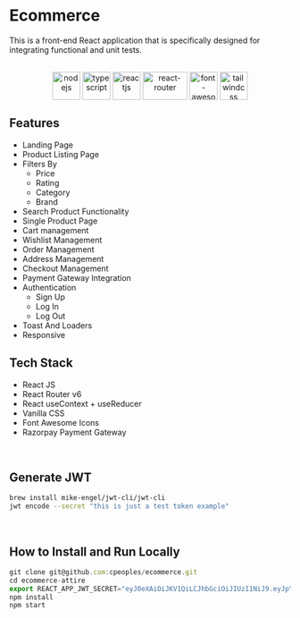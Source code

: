 # Ecommerce

This is a front-end React application that is specifically designed for integrating functional and unit tests.

<center><div style="display: inline_block"><br/>
<img align="center" alt="nodejs" height="50" width="50" src="https://cdn.jsdelivr.net/gh/devicons/devicon/icons/nodejs/nodejs-plain.svg" />
<img align="center" alt="typescript" height="50" width="50" src="https://cdn.jsdelivr.net/gh/devicons/devicon/icons/typescript/typescript-original.svg" />
<img align="center" alt="reactjs" height="50" width="50" src="https://cdn.jsdelivr.net/gh/devicons/devicon/icons/react/react-original.svg" />
<img align="center" alt="react-router" height="50" width="80" src="https://reactrouter.com/_brand/react-router-stacked-color-inverted.svg" />
<img align="center" alt="font-awesome" height="50" width="50" src="https://img.jsdelivr.com/github.com/FortAwesome.png" />
<img align="center" alt="tailwindcss" height="50" width="50" src="https://www.svgrepo.com/show/349330/css3.svg" />
</center>

## Features

- Landing Page
- Product Listing Page
- Filters By
  - Price
  - Rating
  - Category
  - Brand
- Search Product Functionality
- Single Product Page
- Cart management
- Wishlist Management
- Order Management
- Address Management
- Checkout Management
- Payment Gateway Integration
- Authentication
  - Sign Up
  - Log In
  - Log Out
- Toast And Loaders
- Responsive

## Tech Stack

- React JS
- React Router v6
- React useContext + useReducer
- Vanilla CSS
- Font Awesome Icons
- Razorpay Payment Gateway

<br/>

## Generate JWT

```bash
brew install mike-engel/jwt-cli/jwt-cli
jwt encode --secret "this is just a test token example"
```

<br/>

## How to Install and Run Locally

```js
git clone git@github.com:cpeoples/ecommerce.git
cd ecommerce-attire
export REACT_APP_JWT_SECRET="eyJ0eXAiOiJKV1QiLCJhbGciOiJIUzI1NiJ9.eyJpYXQiOjE3MDcxNjcwNDd9.Ey7ekSna0a2Gc5AsnOizmxaM71ktgs3mUzzox3pixSk"
npm install
npm start
```
